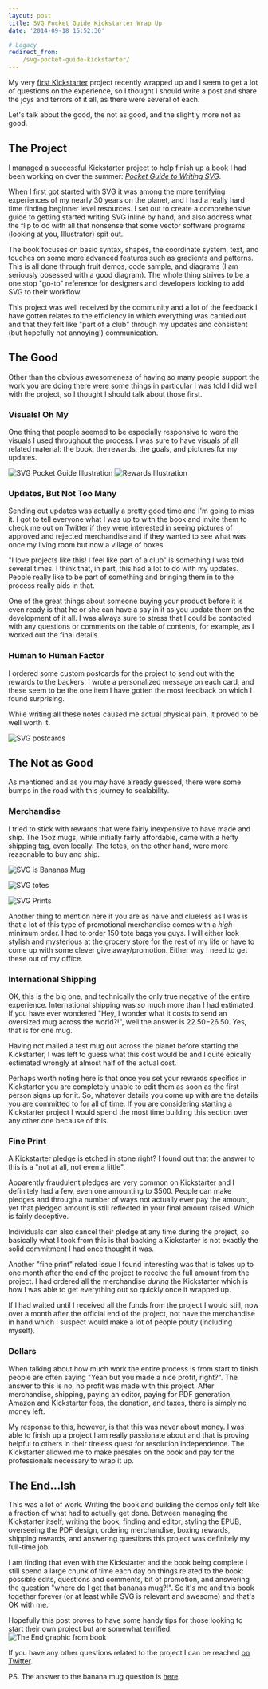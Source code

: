 ```yaml
---
layout: post
title: SVG Pocket Guide Kickstarter Wrap Up
date: '2014-09-18 15:52:30'

# Legacy
redirect_from:
    /svg-pocket-guide-kickstarter/
---
```


My very [first Kickstarter](https://www.kickstarter.com/projects/1207904509/pocket-guide-to-writing-svg) project recently wrapped up and I seem to get a lot of questions on the experience, so I thought I should write a post and share the joys and terrors of it all, as there were several of each.

Let's talk about the good, the not as good, and the slightly more not as good.

## The Project

I managed a successful Kickstarter project to help finish up a book I had been working on over the summer: *[Pocket Guide to Writing SVG](http://svgpocketguide.com/)*.

When I first got started with SVG it was among the more terrifying experiences of my nearly 30 years on the planet, and I had a really hard time finding beginner level resources. I set out to create a comprehensive guide to getting started writing SVG inline by hand, and also address what the flip to do with all that nonsense that some vector software programs (looking at you, Illustrator) spit out.

The book focuses on basic syntax, shapes, the coordinate system, text, and touches on some more advanced features such as gradients and patterns. This is all done through fruit demos, code sample, and diagrams (I am seriously obsessed with a good diagram). The whole thing strives to be a one stop "go-to" reference for designers and developers looking to add SVG to their workflow.

This project was well received by the community and a lot of the feedback I have gotten relates to the efficiency in which everything was carried out and that they felt like "part of a club" through my updates and consistent (but hopefully not annoying!) communication.


## The Good
Other than the obvious awesomeness of having so many people support the work you are doing there were some things in particular I was told I did well with the project, so I thought I should talk about those first.

### Visuals! Oh My
One thing that people seemed to be especially responsive to were the visuals I used throughout the process. I was sure to have visuals of all related material: the book, the rewards, the goals, and pictures for my updates.

![SVG Pocket Guide Illustration](/content/2014/Sep/screen_shot_2014-07-15_at_8-06-44_am.png)
![Rewards Illustration](/content/2014/Sep/screen_shot_2014-07-15_at_8-51-38_am.png)

### Updates, But Not Too Many
Sending out updates was actually a pretty good time and I'm going to miss it. I got to tell everyone what I was up to with the book and invite them to check me out on Twitter if they were interested in seeing pictures of approved and rejected merchandise and if they wanted to see what was once my living room but now a village of boxes.

"I love projects like this! I feel like part of a club" is something I was told several times. I think that, in part, this had a lot to do with my updates. People really like to be part of something and bringing them in to the process really aids in that.

One of the great things about someone buying your product before it is even ready is that he or she can have a say in it as you update them on the development of it all. I was always sure to stress that I could be contacted with any questions or comments on the table of contents, for example, as I worked out the final details.

### Human to Human Factor
I ordered some custom postcards for the project to send out with the rewards to the backers. I wrote a personalized message on each card, and these seem to be the one item I have gotten the most feedback on which I found surprising.

While writing all these notes caused me actual physical pain, it proved to be well worth it.

![SVG postcards](/content/2014/Sep/best.jpg)

## The Not as Good
As mentioned and as you may have already guessed, there were some bumps in the road with this journey to scalability.

### Merchandise
I tried to stick with rewards that were fairly inexpensive to have made and ship. The 15oz mugs, while initially fairly affordable, came with a hefty shipping tag, even locally. The totes, on the other hand, were more reasonable to buy and ship.  

![SVG is Bananas Mug](/content/2014/Sep/finalcups-1.jpg)

![SVG totes](/content/2014/Sep/totes.jpg)

![SVG Prints](/content/2014/Sep/svgprints.jpg)

Another thing to mention here if you are as naive and clueless as I was is that a lot of this type of promotional merchandise comes with a *high* minimum order. I had to order 150 tote bags you guys. I will either look stylish and mysterious at the grocery store for the rest of my life or have to come up with some clever give away/promotion. Either way I need to get these out of my office.


### International Shipping
OK, this is the big one, and technically the only true negative of the entire experience. International shipping was *so* much more than I had estimated. If you have ever wondered "Hey, I wonder what it costs to send an oversized mug across the world?!", well the answer is $22.50-$26.50. Yes, that is for one mug.

Having not mailed a test mug out across the planet before starting the Kickstarter, I was left to guess what this cost would be and I quite epically estimated wrongly at almost half of the actual cost.

Perhaps worth noting here is that once you set your rewards specifics in Kickstarter you are completely unable to edit them as soon as the first person signs up for it. So, whatever details you come up with are the details you are committed to for all of time. If you are considering starting a Kickstarter project I would spend the most time building this section over any other one because of this.  

### Fine Print
A Kickstarter pledge is etched in stone right? I found out that the answer to this is a "not at all, not even a little".

Apparently fraudulent pledges are very common on Kickstarter and I definitely had a few, even one amounting to $500. People can make pledges and through a number of ways not actually ever pay the amount, yet that pledged amount is still reflected in your final amount raised. Which is fairly deceptive.

Individuals can also cancel their pledge at any time during the project, so basically what I took from this is that backing a Kickstarter is not exactly the solid commitment I had once thought it was.  

Another "fine print" related issue I found interesting was that is takes up to one month after the end of the project to receive the full amount from the project. I had ordered all the merchandise *during* the Kickstarter which is how I was able to get everything out so quickly once it wrapped up.

If I had waited until I received all the funds from the project I would still, now over a month after the official end of the project, not have the merchandise in hand which I suspect would make a lot of people pouty (including myself).


### Dollars
When talking about how much work the entire process is from start to finish people are often saying "Yeah but you made a nice profit, right?". The answer to this is no, no profit was made with this project. After merchandise, shipping, paying an editor, paying for PDF generation, Amazon and Kickstarter fees, the donation, and taxes, there is simply no money left.

My response to this, however, is that this was never about money. I was able to finish up a project I am really passionate about and that is proving helpful to others in their tireless quest for resolution independence. The Kickstarter allowed me to make presales on the book and pay for the professionals necessary to wrap it up.    

## The End...Ish
This was a lot of work. Writing the book and building the demos only felt like a fraction of what had to actually get done. Between managing the Kickstarter itself, writing the book, finding and editor, styling the EPUB, overseeing the PDF design, ordering merchandise, boxing rewards, shipping rewards, and answering questions this project was definitely my full-time job.

I am finding that even with the Kickstarter and the book being complete I still spend a large chunk of time each day on things related to the book: possible edits, questions and comments, bit of promotion, and answering the question "where do I get that bananas mug?!". So it's me and this book together forever (or at least while SVG is relevant and awesome) and that's OK with me.

Hopefully this post proves to have some handy tips for those looking to start their own project but are somewhat terrified.  
![The End graphic from book](/content/2014/Sep/Screen-Shot-2014-09-12-at-10-28-24-AM.png)

If you have any other questions related to the project I can be reached [on Twitter](https://twitter.com/JoniTrythall).

PS. The answer to the banana mug question is [here](http://svgpocketguide.com/).
